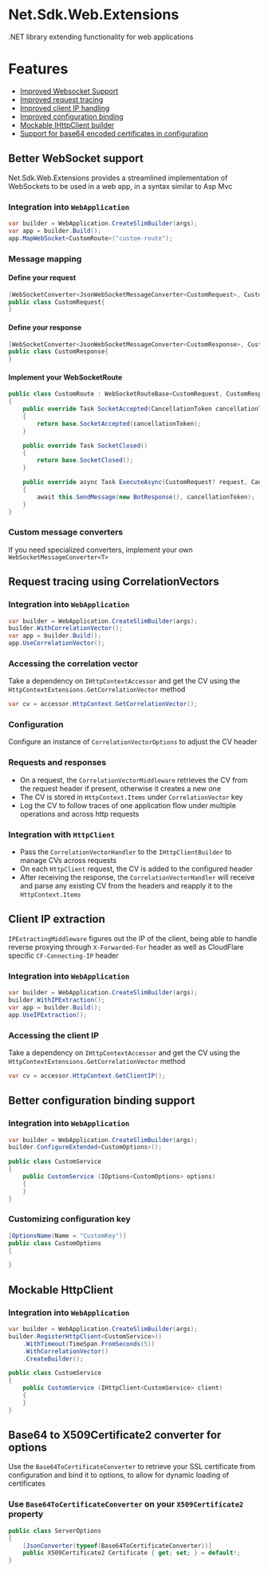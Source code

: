 # Net.Sdk.Web.Extensions

.NET library extending functionality for web applications

# Features
- [Improved Websocket Support](#better-websocket-support)
- [Improved request tracing](#request-tracing-using-correlationvectors)
- [Improved client IP handling](#client-ip-extraction)
- [Improved configuration binding](#better-configuration-binding-support)
- [Mockable IHttpClient builder](#mockable-httpclient)
- [Support for base64 encoded certificates in configuration](#base64-to-x509certificate2-converter-for-options)

## Better WebSocket support

Net.Sdk.Web.Extensions provides a streamlined implementation of WebSockets to be used in a web app, in a syntax similar to Asp Mvc

### Integration into `WebApplication` 
```C#
var builder = WebApplication.CreateSlimBuilder(args);
var app = builder.Build();
app.MapWebSocket<CustomRoute>("custom-route");
```

### Message mapping
#### Define your request
```C#
[WebSocketConverter<JsonWebSocketMessageConverter<CustomRequest>, CustomRequest>]
public class CustomRequest{
}
```

#### Define your response
```C#
[WebSocketConverter<JsonWebSocketMessageConverter<CustomResponse>, CustomResponse>]
public class CustomResponse{
}
```

#### Implement your WebSocketRoute
```C#
public class CustomRoute : WebSocketRouteBase<CustomRequest, CustomResponse>
{
    public override Task SocketAccepted(CancellationToken cancellationToken)
    {
        return base.SocketAccepted(cancellationToken);
    }

    public override Task SocketClosed()
    {
        return base.SocketClosed();
    }

    public override async Task ExecuteAsync(CustomRequest? request, CancellationToken cancellationToken)
    {
        await this.SendMessage(new BotResponse(), cancellationToken);
    }
}
```

### Custom message converters
If you need specialized converters, implement your own `WebSocketMessageConverter<T>`

## Request tracing using CorrelationVectors

### Integration into `WebApplication`
```C#
var builder = WebApplication.CreateSlimBuilder(args);
builder.WithCorrelationVector();
var app = builder.Build();
app.UseCorrelationVector();
```

### Accessing the correlation vector
Take a dependency on `IHttpContextAccessor` and get the CV using the `HttpContextExtensions.GetCorrelationVector` method
```C#
var cv = accessor.HttpContext.GetCorrelationVector();
```

### Configuration
Configure an instance of `CorrelationVectorOptions` to adjust the CV header

### Requests and responses
- On a request, the `CorrelationVectorMiddleware` retrieves the CV from the request header if present, otherwise it creates a new one
- The CV is stored in `HttpContext.Items` under `CorrelationVector` key
- Log the CV to follow traces of one application flow under multiple operations and across http requests

### Integration with `HttpClient`
- Pass the `CorrelationVectorHandler` to the `IHttpClientBuilder` to manage CVs across requests
- On each `HttpClient` request, the CV is added to the configured header
- After receiving the response, the `CorrelationVectorHandler` will receive and parse any existing CV from the headers and reapply it to the `HttpContext.Items`

## Client IP extraction
`IPExtractingMiddleware` figures out the IP of the client, being able to handle reverse proxying through `X-Forwarded-For` header as well as CloudFlare specific `CF-Connecting-IP` header

### Integration into `WebApplication`
```C#
var builder = WebApplication.CreateSlimBuilder(args);
builder.WithIPExtraction();
var app = builder.Build();
app.UseIPExtraction();
```

### Accessing the client IP
Take a dependency on `IHttpContextAccessor` and get the CV using the `HttpContextExtensions.GetCorrelationVector` method
```C#
var cv = accessor.HttpContext.GetClientIP();
```

## Better configuration binding support

### Integration into `WebApplication`
```C#
var builder = WebApplication.CreateSlimBuilder(args);
builder.ConfigureExtended<CustomOptions>();

public class CustomService 
{
    public CustomService (IOptions<CustomOptions> options)
    {
    }
}
```

### Customizing configuration key
```C#
[OptionsName(Name = "CustomKey")]
public class CustomOptions
{

}
```

## Mockable HttpClient
### Integration into `WebApplication`
```C#
var builder = WebApplication.CreateSlimBuilder(args);
builder.RegisterHttpClient<CustomService>()
    .WithTimeout(TimeSpan.FromSeconds(5))
    .WithCorrelationVector()
    .CreateBuilder();

public class CustomService
{
    public CustomService (IHttpClient<CustomService> client)
    {
    }
}
```

## Base64 to X509Certificate2 converter for options
Use the `Base64ToCertificateConverter` to retrieve your SSL certificate from configuration and bind it to options, to allow for dynamic loading of certificates

### Use `Base64ToCertificateConverter` on your `X509Certificate2` property
```C#
public class ServerOptions
{
    [JsonConverter(typeof(Base64ToCertificateConverter))]
    public X509Certificate2 Certificate { get; set; } = default!;
}
```